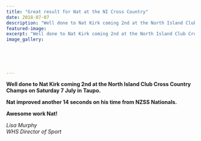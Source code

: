 ```yaml
---
title: "Great result for Nat at the NI Cross Country"
date: 2018-07-07
description: "Well done to Nat Kirk coming 2nd at the North Island Club Cross Country Champs on Saturday 7 July in Taupo..."
featured-image: 
excerpt: "Well done to Nat Kirk coming 2nd at the North Island Club Cross Country Champs on Saturday 7 July in Taupo."
image_gallery:
	
	
	
	
	
---
```


<p><strong>Well done to Nat Kirk coming 2nd at the North Island Club Cross Country Champs on Saturday 7 July in Taupo.&nbsp;</strong></p>
<p><strong>Nat improved another 14 seconds on his time from NZSS Nationals.&nbsp;</strong><br /><strong></strong></p>
<p><strong>Awesome work Nat!</strong></p>
<p><em>Lisa Murphy</em><br /><em>WHS Director of Sport</em></p>

